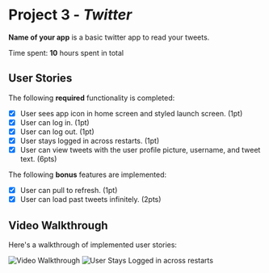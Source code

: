 # Project 3 - *Twitter*

**Name of your app** is a basic twitter app to read your tweets.

Time spent: **10** hours spent in total

## User Stories

The following **required** functionality is completed:

- [x] User sees app icon in home screen and styled launch screen. (1pt)
- [x] User can log in. (1pt)
- [x] User can log out. (1pt)
- [x] User stays logged in across restarts. (1pt)
- [x] User can view tweets with the user profile picture, username, and tweet text. (6pts)

The following **bonus** features are implemented:

- [x] User can pull to refresh. (1pt)
- [x] User can load past tweets infinitely. (2pts)

## Video Walkthrough

Here's a walkthrough of implemented user stories:

<img src='http://g.recordit.co/zyXVLlsYUU.gif' title='Video Walkthrough' width='' alt='Video Walkthrough' />

<img src='http://g.recordit.co/EhPRTwPm8L.gif' title='Video Walkthrough' width='' alt='User Stays Logged in across restarts' />


